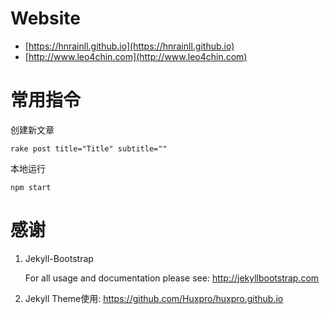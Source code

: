 # Website

- [https://hnrainll.github.io](https://hnrainll.github.io)
- [http://www.leo4chin.com](http://www.leo4chin.com)


# 常用指令

创建新文章
```
rake post title="Title" subtitle=""
```

本地运行
```
npm start
```


# 感谢

 1. Jekyll-Bootstrap

    For all usage and documentation please see: <http://jekyllbootstrap.com>

 2. Jekyll Theme使用: <https://github.com/Huxpro/huxpro.github.io>



